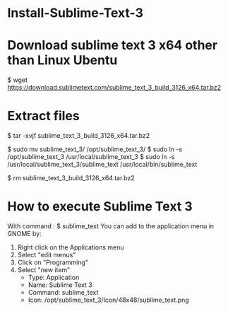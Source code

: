 # Install-Sublime-Text-3

# Download sublime text 3 x64 other than Linux Ubentu 
$ wget https://download.sublimetext.com/sublime_text_3_build_3126_x64.tar.bz2

# Extract files
$ tar -xvjf sublime_text_3_build_3126_x64.tar.bz2

$ sudo mv sublime_text_3/ /opt/sublime_text_3/
$ sudo ln -s /opt/sublime_text_3 /usr/local/sublime_text_3
$ sudo ln -s /usr/local/sublime_text_3/sublime_text /usr/local/bin/sublime_text

$ rm sublime_text_3_build_3126_x64.tar.bz2

# How to execute Sublime Text 3
With command : $ sublime_text
You can add to the application menu in GNOME by:
1. Right click on the Applications menu
2. Select "edit menus"
3. Click on "Programming"
4. Select "new item"
   - Type: Application
   - Name: Sublime Text 3
   - Command: sublime_text
   - Icon: /opt/sublime_text_3/Icon/48x48/sublime_text.png
